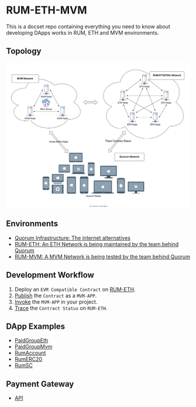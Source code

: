 # RUM-ETH-MVM

This is a docset repo containing everything you need to know about developing DApps works in RUM, ETH and MVM environments.

## Topology

![Topology](/assets/Topology.svg) <!-- https://app.diagrams.net/#HPress-One%2Frum-eth-mvm%2Fmain%2FTopology.drawio -->

## Environments

- [Quorum Infrastructure: The internet alternatives](https://github.com/rumsystem/quorum)
- [RUM-ETH: An ETH Network is being maintained by the team behind Quorum](RUM-ETH.md)
- [RUM-MVM: A MVM Network is being tested by the team behind Quorum](RUM-MVM.md)

## Development Workflow

1. Deploy an `EVM Compatible Contract` on [RUM-ETH](RUM-ETH.md).
1. [Publish](RUM-MVM.md) the `Contract` as a `MVM-APP`.
1. [Invoke](RUM-MVM.md) the `MVM-APP` in your project.
1. [Trace](RUM-ETH.md) the `Contract Status` on `RUM-ETH`.

## DApp Examples

- [PaidGroupEth](https://github.com/Press-One/rum-eth-mvm/tree/main/dapps/paid-group-eth)
- [PaidGroupMvm](https://github.com/Press-One/rum-eth-mvm/tree/main/dapps/paid-group-mvm)
- [RumAccount](https://github.com/Press-One/rum-eth-mvm/tree/main/dapps/RumAccount)
- [RumERC20](https://github.com/Press-One/rum-eth-mvm/tree/main/dapps/RumERC20)
- [RumSC](https://github.com/Press-One/rum-eth-mvm/tree/main/dapps/RumSC)

## Payment Gateway

- [API](https://github.com/Press-One/rum-eth-mvm/blob/main/PAYMENT-GATEWAY.md)

